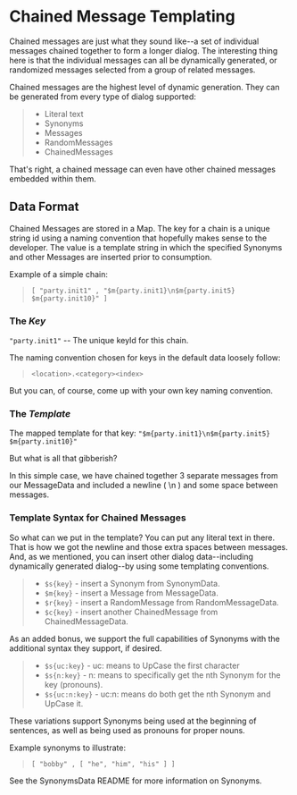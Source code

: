 # Chained Message Templating

Chained messages are just what they sound like--a set of individual messages chained together to form a longer dialog.  The interesting thing here is that 
the individual messages can all be dynamically generated, or randomized messages selected from a group of related messages.

Chained messages are the highest level of dynamic generation.  They can be generated from every type of dialog supported:

>* Literal text
>* Synonyms
>* Messages
>* RandomMessages
>* ChainedMessages

That's right, a chained message can even have other chained messages embedded within them.

## Data Format

Chained Messages are stored in a Map.  The key for a chain is a unique string id using a naming convention that hopefully makes sense to the developer.  The value is a template string in which the specified Synonyms and other Messages are inserted prior to consumption.

Example of a simple chain:

> ```[ "party.init1" , "$m{party.init1}\n$m{party.init5} $m{party.init10}" ]```

### The ***Key***

```"party.init1"``` -- The unique keyId for this chain.

The naming convention chosen for keys in the default data loosely follow:

> ```<location>.<category><index>```

But you can, of course, come up with your own key naming convention.

### The ***Template***

The mapped template for that key: ```"$m{party.init1}\n$m{party.init5} $m{party.init10}"```

But what is all that gibberish?

In this simple case, we have chained together 3 separate messages from our MessageData and included a newline ( \\n ) and some space between messages.

### Template Syntax for Chained Messages

So what can we put in the template?  You can put any literal text in there.  That is how we got the newline and those extra spaces between messages.  And, as we mentioned, you can insert other dialog data--including dynamically generated dialog--by using some templating conventions.

> * ```$s{key}``` - insert a Synonym from SynonymData.
> * ```$m{key}``` - insert a Message from MessageData.
> * ```$r{key}``` - insert a RandomMessage from RandomMessageData.
> * ```$c{key}``` - insert another ChainedMessage from ChainedMessageData.

As an added bonus, we support the full capabilities of Synonyms with the additional 
syntax they support, if desired.

> * ```$s{uc:key}``` - uc: means to UpCase the first character
> * ```$s{n:key}``` - n: means to specifically get the nth Synonym for the key (pronouns).
> * ```$s{uc:n:key}``` - uc:n: means do both get the nth Synonym and UpCase it.

These variations support Synonyms being used at the beginning of sentences, as well as being used as pronouns for proper nouns.

Example synonyms to illustrate:

> ```[ "bobby" , [ "he", "him", "his" ] ]```

See the SynonymsData README for more information on Synonyms.